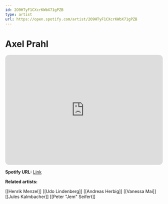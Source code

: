 ```yaml
---
id: 2O9HTyF1CXcrKWbX71gPZB
type: artist
url: https://open.spotify.com/artist/2O9HTyF1CXcrKWbX71gPZB
---
```

# Axel Prahl

<iframe style="border-radius:12px" src="https://open.spotify.com/embed/artist/2O9HTyF1CXcrKWbX71gPZB" width="100%" height="352" frameBorder="0" allowfullscreen="" allow="autoplay; clipboard-write; encrypted-media; fullscreen; picture-in-picture" loading="lazy"></iframe>

**Spotify URL:** [Link](https://open.spotify.com/artist/2O9HTyF1CXcrKWbX71gPZB)

**Related artists:**

[[Henrik Menzel]]
[[Udo Lindenberg]]
[[Andreas Herbig]]
[[Vanessa Mai]]
[[Jules Kalmbacher]]
[[Peter "Jem" Seifert]]
